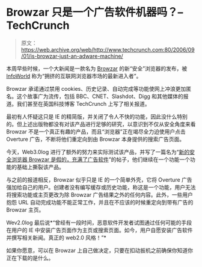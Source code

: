 # Browzar 只是一个广告软件机器吗？–TechCrunch

> 原文：<https://web.archive.org/web/http://www.techcrunch.com:80/2006/09/01/is-browzar-just-an-adware-machine/>

 [](https://web.archive.org/web/20220818172242/http://www.browzar.com/) 本周早些时候，一个大新闻是一款名为 [Browzar](https://web.archive.org/web/20220818172242/http://www.browzar.com/) 的新“安全”浏览器的发布，被 [InfoWorld](https://web.archive.org/web/20220818172242/http://www.infoworld.com/article/06/08/30/HNwebfootprints_1.html) 称为“拥挤的互联网浏览器市场的最新进入者”。

Browzar 承诺通过禁用 cookies、历史记录、自动完成等功能使网上冲浪更加匿名。这个故事广为流传，包括 BBC、CNET、Slashdot、Digg 和其他媒体的报道。我们甚至在英国科技博客 TechCrunch 上写了相关报道。

最初有人怀疑这只是 IE 的精简版，并关闭了令人不快的功能，因此没什么特别的。但上述出版物都没有对该产品进行足够的研究，以意识到不仅从安全角度来看 Browzar 不是一个真正有趣的产品，而且“浏览器”正在竭尽全力迫使用户点击 Overture 广告，不断将他们重定向到由 Browzar 本身提供的搜索广告页面。

今天，Web3.0log 进行了额外的努力来实际测试该产品，并写了一篇名为“[新的安全浏览器 Browzar 是假的，充满了广告软件](https://web.archive.org/web/20220818172242/http://web3.0log.org/2006/09/01/new-secure-browser-browzar-is-fake-and-full-of-adware/)”的帖子，他们继续在一个功能一个功能的基础上撕裂该产品。

与之前的报道相反，Browzar 似乎只是 IE 的一个简单外壳，它将 Overture 广告强加给自己的用户。创建者没有编写缓存或历史功能，称这是一个功能，用户无法将搜索功能或主页更改为除 Browzar 广告结果之外的任何内容。此外，一些用户抱怨 URL 自动完成功能不能正常工作，并且在不应该的时候重定向到带有广告的 Browzar 主页。

Wev2.0log 最后说*“曾经有一段时间，恶意软件开发者试图通过任何可能的手段在用户的 IE 中安装广告页面作为主页或搜索页面。如今，用户自愿安装广告软件并撰写相关新闻。真正的 web2.0 风格！”*

如果你愿意，可以在 Browzar 上自己做决定，只要在扣动扳机之前确保你知道你正在下载的是什么。